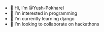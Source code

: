 - 👋 Hi, I’m @Yush-Pokharel
- 👀 I’m interested in programming
- 🌱 I’m currently learning django
- 💞️ I’m looking to collaborate on hackathons 

<!---
Yush-Pokharel/Yush-Pokharel is a ✨ special ✨ repository because its `README.md` (this file) appears on your GitHub profile.
You can click the Preview link to take a look at your changes.
--->

